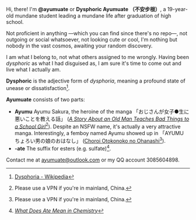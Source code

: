 Hi, there! I'm **@ayumuate** or **Dysphoric Ayumuate （不安步根）**, a 19-year-old mundane student leading a mundane life after graduation of high school.

Not proficient in anything —which you can find since there's no repo—, not outgoing or social whatsoever, not looking cute or cool, I'm nothing but nobody in the vast cosmos, awaiting your random discovery.

I am what I belong to, not what others assigned to me wrongly. Having been *dysphoric* as what I had disguised as, I am sure it's time to come out and live what I actually am.

**Dysphoric** is the adjective form of *dysphoria*, meaning a profound state of unease or dissatisfaction[^dysphoria].

**Ayumuate** consists of two parts:

* **Ayumu** Ayumu Sakura, the heroine of the manga 「おじさんが女子●生に悪いことを教える話」 ([*A Story About an Old Man Teaches Bad Things to a School Girl*](https://mangakakalot.com/chapter/ua920785/chapter_1)[^vpn]). Despite an NSFW name, it's actually a very attractive manga. Interestingly, a femboy named Ayumu showed up in 「AYUMU ちょろい男の娘のおはなし」 ([Choroi Otokonoko no Ohanashi](https://mangakakalot.com/manga/yo929441)[^vpn]).
* **-ate** The suffix for esters (e.g. sulfate)[^ate].

Contact me at ayumuate@outlook.com or my QQ account 3085604898.

[^dysphoria]: [Dysphoria - Wikipedia](https://en.wikipedia.org/wiki/Dysphoria)
[^ate]: [*What Does Ate Mean in Chemistry*](https://science.blurtit.com/33087/what-does-ate-mean-in-chemistry)
[^vpn]: Please use a VPN if you're in mainland, China.
